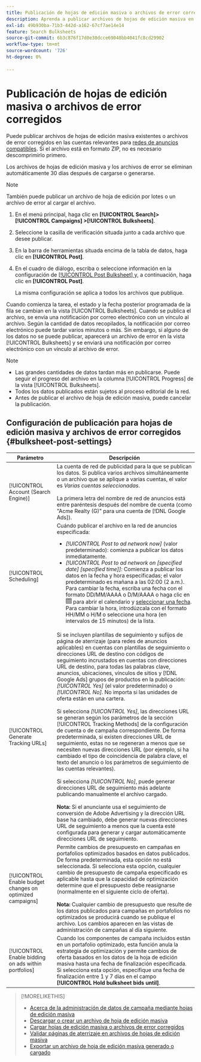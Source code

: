```yaml
---
title: Publicación de hojas de edición masiva o archivos de error corregidos
description: Aprenda a publicar archivos de hojas de edición masiva en las redes de anuncios.
exl-id: 49b930ba-71b3-442d-a162-67cf7ae14e14
feature: Search Bulksheets
source-git-commit: 6b3c876f17d0e30dcce69048bb4041fc8cd29902
workflow-type: tm+mt
source-wordcount: '726'
ht-degree: 0%

---
```


# Publicación de hojas de edición masiva o archivos de error corregidos

Puede publicar archivos de hojas de edición masiva existentes o archivos de error corregidos en las cuentas relevantes para [redes de anuncios compatibles](bulksheet-about.md#bulksheet-functionality-by-network). Si el archivo está en formato ZIP, no es necesario descomprimirlo primero.

Los archivos de hojas de edición masiva y los archivos de error se eliminan automáticamente 30 días después de cargarse o generarse.

>[!NOTE]
>También puede publicar un archivo de hoja de edición por lotes o un archivo de error al cargar el archivo.

1. En el menú principal, haga clic en **[!UICONTROL Search]> [!UICONTROL Campaigns] >[!UICONTROL Bulksheets]**.

1. Seleccione la casilla de verificación situada junto a cada archivo que desee publicar.

1. En la barra de herramientas situada encima de la tabla de datos, haga clic en **[!UICONTROL Post]**.

1. En el cuadro de diálogo, escriba o seleccione información en la configuración de [[!UICONTROL Post Bulksheet] ](#bulksheet-post-settings) y, a continuación, haga clic en **[!UICONTROL Post]**.

   La misma configuración se aplica a todos los archivos que publique.

Cuando comienza la tarea, el estado y la fecha posterior programada de la fila se cambian en la vista [!UICONTROL Bulksheets]. Cuando se publica el archivo, se envía una notificación por correo electrónico con un vínculo al archivo. Según la cantidad de datos recopilados, la notificación por correo electrónico puede tardar varios minutos o más. Sin embargo, si alguno de los datos no se puede publicar, aparecerá un archivo de error en la vista [!UICONTROL Bulksheets] y se enviará una notificación por correo electrónico con un vínculo al archivo de error.

>[!NOTE]
>
>* Las grandes cantidades de datos tardan más en publicarse. Puede seguir el progreso del archivo en la columna [!UICONTROL Progress] de la vista [!UICONTROL Bulksheets].
>* Todos los datos publicados están sujetos al proceso editorial de la red.
>* Antes de publicar el archivo de hoja de edición masiva, puede cancelar la publicación.

## Configuración de publicación para hojas de edición masiva y archivos de error corregidos {#bulksheet-post-settings}

| Parámetro | Descripción |
|----|----|
| [!UICONTROL Account (Search Engine)] | La cuenta de red de publicidad para la que se publican los datos. Si publica varios archivos simultáneamente o un archivo que se aplique a varias cuentas, el valor es <i>Varias cuentas seleccionadas</i>.<br><br>La primera letra del nombre de red de anuncios está entre paréntesis después del nombre de cuenta (como &quot;Acme Realty (G)&quot; para una cuenta de [!DNL Google Ads]). |
| [!UICONTROL Scheduling] | Cuándo publicar el archivo en la red de anuncios especificada:<ul><li><i>[!UICONTROL Post to ad network now]</i> (valor predeterminado): comienza a publicar los datos inmediatamente.</li><li><i>[!UICONTROL Post to ad network on \[specified date\] \[specified time\]]:</i> Comienza a publicar los datos en la fecha y hora especificadas; el valor predeterminado es mañana a las 02:00 (2 a.m.). Para cambiar la fecha, escriba una fecha con el formato DD/MM/AAAA o D/M/AAAA o haga clic en ![Calendario](/help/search-social-commerce/assets/calendar.png "Calendario") para abrir el calendario y [seleccionar una fecha](/help/search-social-commerce/common-tasks/navigation-editing-selection/calendar.md). Para cambiar la hora, introdúzcala con el formato HH/MM o H/M o seleccione una hora (en intervalos de 15 minutos) de la lista.</li></ul> |
| [!UICONTROL Generate Tracking URLs] | Si se incluyen plantillas de seguimiento y sufijos de página de aterrizaje (para redes de anuncios aplicables) en cuentas con plantillas de seguimiento o direcciones URL de destino con códigos de seguimiento incrustados en cuentas con direcciones URL de destino, para todas las palabras clave, anuncios, ubicaciones, vínculos de sitios y [!DNL Google Ads] grupos de productos en la publicación: <i>[!UICONTROL Yes]</i> (el valor predeterminado) o <i>[!UICONTROL No]</i>. No importa si las unidades de oferta están en una cartera.<br><br>Si selecciona <i>[!UICONTROL Yes]</i>, las direcciones URL se generan según los parámetros de la sección [!UICONTROL Tracking Methods] de la configuración de cuenta o de campaña correspondiente. De forma predeterminada, si existen direcciones URL de seguimiento, estas no se regeneran a menos que se necesiten nuevas direcciones URL (por ejemplo, si ha cambiado el tipo de coincidencia de palabra clave, el texto del anuncio o los parámetros de seguimiento de las cuentas relevantes).<br><br>Si selecciona <i>[!UICONTROL No]</i>, puede generar direcciones URL de seguimiento más adelante publicando manualmente el archivo cargado.<br><br><b>Nota:</b> Si el anunciante usa el seguimiento de conversión de Adobe Advertising y la dirección URL base ha cambiado, debe generar nuevas direcciones URL de seguimiento a menos que la cuenta esté configurada para generar y cargar automáticamente direcciones URL de seguimiento. |
| [!UICONTROL Enable budget changes on optimized campaigns] | Permite cambios de presupuesto en campañas en portafolios optimizados basados en datos publicados. De forma predeterminada, esta opción no está seleccionada. Si selecciona esta opción, cualquier cambio de presupuesto de campaña especificado es aplicable hasta que la capacidad de optimización determine que el presupuesto debe reasignarse (normalmente en el siguiente ciclo de oferta).<br><br><b>Nota:</b> Cualquier cambio de presupuesto que resulte de los datos publicados para campañas en portafolios no optimizados se producirá cuando se publique el archivo. Los cambios aparecen en las vistas de administración de campañas al día siguiente. |
| [!UICONTROL Enable bidding on ads within portfolios] | Cuando los componentes de campaña incluidos están en un portafolio optimizado, esta función anula la estrategia de optimización y permite cambios de oferta basados en los datos de la hoja de edición masiva hasta una fecha de finalización especificada. Si selecciona esta opción, especifique una fecha de finalización entre 1 y 7 días en el campo **[!UICONTROL Hold bulksheet bids until]**. |

>[!MORELIKETHIS]
>
>* [Acerca de la administración de datos de campaña mediante hojas de edición masiva](bulksheet-about.md)
>* [Descargar o crear un archivo de hoja de edición masiva](bulksheet-download.md)
>* [Cargar hojas de edición masiva o archivos de error corregidos](bulksheet-upload.md)
>* [Validar páginas de aterrizaje en archivos de hojas de edición masiva](bulksheet-validate-landing-pages.md)
>* [Exportar un archivo de hoja de edición masiva generado o cargado](bulksheet-export.md)
